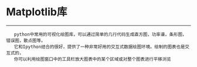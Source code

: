 # Matplotlib库
___

       python中常用的可视化绘图库，可以通过简单的几行代码生成直方图，功率谱，条形图，错误图，散点图等。
       它和Ipython结合的很好，提供了一种非常好用的交互式数据绘图环境。绘制的图表也是交互式的，
       你可以利用绘图窗口中的工具栏放大图表中的某个区域或对整个图表进行平移浏览

